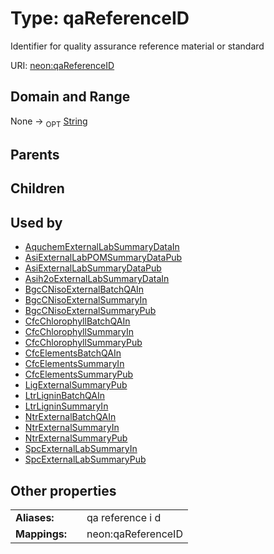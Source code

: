 
# Type: qaReferenceID


Identifier for quality assurance reference material or standard

URI: [neon:qaReferenceID](https://data.neonscience.org/qaReferenceID)


## Domain and Range

None ->  <sub>OPT</sub> [String](types/String.md)

## Parents


## Children


## Used by

 * [AquchemExternalLabSummaryDataIn](AquchemExternalLabSummaryDataIn.md)
 * [AsiExternalLabPOMSummaryDataPub](AsiExternalLabPOMSummaryDataPub.md)
 * [AsiExternalLabSummaryDataPub](AsiExternalLabSummaryDataPub.md)
 * [Asih2oExternalLabSummaryDataIn](Asih2oExternalLabSummaryDataIn.md)
 * [BgcCNisoExternalBatchQAIn](BgcCNisoExternalBatchQAIn.md)
 * [BgcCNisoExternalSummaryIn](BgcCNisoExternalSummaryIn.md)
 * [BgcCNisoExternalSummaryPub](BgcCNisoExternalSummaryPub.md)
 * [CfcChlorophyllBatchQAIn](CfcChlorophyllBatchQAIn.md)
 * [CfcChlorophyllSummaryIn](CfcChlorophyllSummaryIn.md)
 * [CfcChlorophyllSummaryPub](CfcChlorophyllSummaryPub.md)
 * [CfcElementsBatchQAIn](CfcElementsBatchQAIn.md)
 * [CfcElementsSummaryIn](CfcElementsSummaryIn.md)
 * [CfcElementsSummaryPub](CfcElementsSummaryPub.md)
 * [LigExternalSummaryPub](LigExternalSummaryPub.md)
 * [LtrLigninBatchQAIn](LtrLigninBatchQAIn.md)
 * [LtrLigninSummaryIn](LtrLigninSummaryIn.md)
 * [NtrExternalBatchQAIn](NtrExternalBatchQAIn.md)
 * [NtrExternalSummaryIn](NtrExternalSummaryIn.md)
 * [NtrExternalSummaryPub](NtrExternalSummaryPub.md)
 * [SpcExternalLabSummaryIn](SpcExternalLabSummaryIn.md)
 * [SpcExternalLabSummaryPub](SpcExternalLabSummaryPub.md)

## Other properties

|  |  |  |
| --- | --- | --- |
| **Aliases:** | | qa reference i d |
| **Mappings:** | | neon:qaReferenceID |


